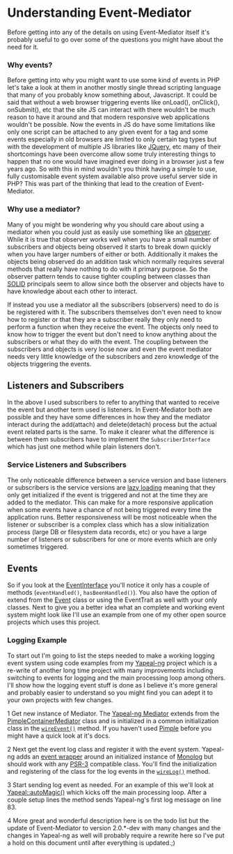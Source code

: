 # Understanding Event-Mediator

Before getting into any of the details on using Event-Mediator itself it's
probably useful to go over some of the questions you might have about the need
for it.

### Why events?

Before getting into why you might want to use some kind of events in PHP let's
take a look at them in another mostly single thread scripting language that many
of you probably know something about, Javascript. It could be said that without
a web browser triggering events like onLoad(), onClick(), onSubmit(), etc that
the site JS can interact with there wouldn't be much reason to have it around
and that modern responsive web applications wouldn't be possible. Now the events
in JS do have some limitations like only one script can be attached to any given
event for a tag and some events especially in old browsers are limited to only
certain tag types but with the development of multiple JS libraries like
[JQuery](https://jquery.com/), etc many of their shortcomings have been overcome
allow some truly interesting things to happen that no one would have imagined
ever doing in a browser just a few years ago. So with this in mind wouldn't you
think having a simple to use, fully customisable event system available also
prove useful server side in PHP? This was part of the thinking that lead to the
creation of Event-Mediator.

### Why use a mediator?

Many of you might be wondering why you should care about using a mediator when
you could just as easily use something like an
[observer](https://en.wikipedia.org/wiki/Observer_pattern). While it is true
that observer works well when you have a small number of subscribers and objects
being observed it starts to break down quickly when you have larger numbers of
either or both. Additionally it makes the objects being observed do an addition
task which normally requires several methods that really have nothing to do with
it primary purpose. So the observer pattern tends to cause tighter coupling
between classes than
[SOLID](https://en.wikipedia.org/wiki/SOLID_%28object-oriented_design%29)
principals seem to allow since both the observer and objects have to have
knowledge about each other to interact.

If instead you use a mediator all the subscribers (observers) need to do is be
registered with it. The subscribers themselves don't even need to know how to
register or that they are a subscriber really they only need to perform a
function when they receive the event. The objects only need to know how to
trigger the event but don't need to know anything about the subscribers or what
they do with the event. The coupling between the subscribers and objects is very
loose now and even the event mediator needs very little knowledge of the
subscribers and zero knowledge of the objects triggering the events.

## Listeners and Subscribers

In the above I used subscribers to refer to anything that wanted to receive the
event but another term used is listeners. In Event-Mediator both are possible
and they have some differences in how they and the mediator interact during the
add(attach) and delete(detach) process but the actual event related parts is the
same. To make it clearer what the difference is between them subscribers have to
implement the `SubscriberInterface` which has just one method while plain
listeners don't.

### Service Listeners and Subscribers

The only noticeable difference between a service version and base listeners or
subscribers is the service versions are
[lazy loading](https://en.wikipedia.org/wiki/Lazy_loading) meaning that they
only get initialized if the event is triggered and not at the time they are
added to the mediator. This can make for a more responsive application when some
events have a chance of not being triggered every time the application runs.
Better responsiveness will be most noticeable when the listener or subscriber is
a complex class which has a slow initialization process (large DB or filesystem
data records, etc) or you have a large number of listeners or subscribers for
one or more events which are only sometimes triggered.

## Events

So if you look at the
[EventInterface](https://github.com/Dragonrun1/event-mediator/blob/master/src/EventInterface.php)
you'll notice it only has a couple of methods (`eventHandled()`,
`hasBeenHandled()`). You also have the option of extend from the
[Event](https://github.com/Dragonrun1/event-mediator/blob/master/src/Event.php)
class or using the EventTrait as well with your only classes. Next to give you a
better idea what an complete and working event system might look like I'll use
an example from one of my other open source projects which uses this project.
 
### Logging Example

To start out I'm going to list the steps needed to make a working logging event
system using code examples from my
[Yapeal-ng](https://github.com/Yapeal/yapeal-ng) project which is a re-write of
another long time project with many improvements including switching to events
for logging and the main processing loop among others. I'll show how the logging
event stuff is done as I believe it's more general and probably easier to
understand so you might find you can adept it to your own projects with few
changes.

  1 Get new instance of Mediator. The
  [Yapeal-ng Mediator](https://github.com/Yapeal/yapeal-ng/blob/master/lib/Event/Mediator.php)
  extends from the
  [PimpleContainerMediator](https://github.com/Dragonrun1/event-mediator/blob/master/src/PimpleContainerMediator.php)
  class and is initialized in a common initialization class in the
  [`wireEvent()`](https://github.com/Yapeal/yapeal-ng/blob/eef492830cb53c195d8887abdb63f5912eead2ca/lib/Configuration/Wiring.php#L449-L453)
  method. If you haven't used [Pimple](http://pimple.sensiolabs.org/) before you
  might have a quick look at it's docs.
  
  2 Next get the event log class and register it with the event system.
  Yapeal-ng adds an
  [event wrapper](https://github.com/Yapeal/yapeal-ng/blob/master/lib/Log/Logger.php)
  around an initialized instance of [Monolog](https://github.com/Seldaek/monolog)
  but should work with any
  [PSR-3](https://github.com/php-fig/fig-standards/blob/master/accepted/PSR-3-logger-interface.md)
  compatible class.
  You'll find the initialization and registering of the class for the log events in the
  [`wireLog()`](https://github.com/Yapeal/yapeal-ng/blob/eef492830cb53c195d8887abdb63f5912eead2ca/lib/Configuration/Wiring.php#L456-L503)
  method.
  
  3 Start sending log event as needed. For an example of this we'll look at
  [Yapeal::autoMagic()](https://github.com/Yapeal/yapeal-ng/blob/eef492830cb53c195d8887abdb63f5912eead2ca/lib/Yapeal.php#L69-L131)
  which kicks off the main processing loop. After a couple setup lines the
  method sends Yapeal-ng's first log message on line 83.
  
  4 More great and wonderful description here is on the todo list but the
  update of Event-Mediator to version 2.0.*-dev with many changes and the
  changes in Yapeal-ng as well will probably require a rewrite here so I've
  put a hold on this document until after everything is updated.;)
  
